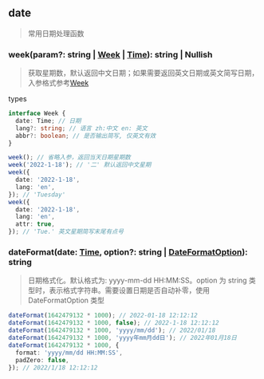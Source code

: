 ## date

> 常用日期处理函数

### week(param?: string | [Week](../src/types.ts) | [Time](../src/types.ts)): string | Nullish

> 获取星期数，默认返回中文日期；如果需要返回英文日期或英文简写日期，入参格式参考[Week](../src/types.ts)

types

```typescript
interface Week {
  date: Time; // 日期
  lang?: string; // 语言 zh:中文 en: 英文
  abbr?: boolean; // 是否输出简写, 仅英文有效
}
```

```typescript
week(); // 省略入参，返回当天日期星期数
week('2022-1-18'); // '二' 默认返回中文星期
week({
  date: '2022-1-18',
  lang: 'en',
}); // 'Tuesday'
week({
  date: '2022-1-18',
  lang: 'en',
  attr: true,
}); // 'Tue.' 英文星期简写末尾有点号
```

### dateFormat(date: [Time](../src/types.ts), option?: string | [DateFormatOption](../src/types.ts)): string

> 日期格式化。默认格式为: yyyy-mm-dd HH:MM:SS。option 为 string 类型时，表示格式字符串。需要设置日期是否自动补零，使用 DateFormatOption 类型

```typescript
dateFormat(1642479132 * 1000); // 2022-01-18 12:12:12
dateFormat(1642479132 * 1000, false); // 2022-1-18 12:12:12
dateFormat(1642479132 * 1000, 'yyyy/mm/dd'); // 2022/01/18
dateFormat(1642479132 * 1000, 'yyyy年mm月dd日'); // 2022年01月18日
dateFormat(1642479132 * 1000, {
  format: 'yyyy/mm/dd HH:MM:SS',
  padZero: false,
}); // 2022/1/18 12:12:12
```
